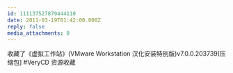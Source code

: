 ```yaml
---
id: 111137527879444110
date: 2011-03-19T01:42:00.000Z
reply: false
media_attachments: 0
---
```


收藏了《虚拟工作站》(VMware Workstation 汉化安装特别版)v7.0.0.203739[压缩包] #VeryCD 资源收藏 ​​​​

